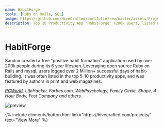 ```yaml
---
name: HabitForge
tools: [Ruby on Rails, SQL]
image: https://github.com/HiveCrafted/portfolio/raw/master/assets/ProjectHabitforge1.png
description: Top 10 Productivity App "HabitForge" (200k users, listed many times as a Top 10 Productivity App during 7-year lifespan)
---
```


# HabitForge

Sandon created a free "positive habit formation" application used by over 200k people during its 6 year lifespan. Leveraging open source Ruby on Rails and mysql, users logged over 2 Million+ successful days of habit-building. It was often listed in the top 5-10 productivity apps, and was featured by authors in print and web magazines: 

*[PCWorld](https://www.pcworld.com/article/189082/best_free_web_and_social_networking_tools.html?page=2), LifeHacker, Forbes.com, WebPsychology, Family Circle, Shape, 4 Hour Body, Fast Company and others.*

![preview](https://github.com/HiveCrafted/portfolio/raw/master/assets/ProjectHabitforge1.png)

<p class="text-center">
{% include elements/button.html link="https://hivecrafted.com/projects/" text="View More" %}
</p>
